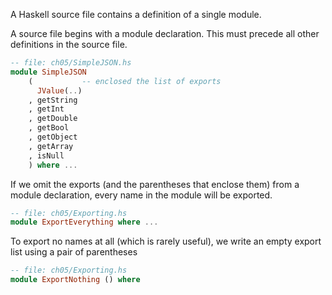 A Haskell source file contains a definition of a single module.

A source file begins with a module declaration. This must precede all other definitions in the source file.

```hs
-- file: ch05/SimpleJSON.hs
module SimpleJSON
    (           -- enclosed the list of exports
      JValue(..)
    , getString
    , getInt
    , getDouble
    , getBool
    , getObject
    , getArray
    , isNull
    ) where ...
```

If we omit the exports (and the parentheses that enclose them) from a module declaration, every name in the module will be exported.
```hs
-- file: ch05/Exporting.hs
module ExportEverything where ...
```

To export no names at all (which is rarely useful), we write an empty export list using a pair of parentheses

```hs
-- file: ch05/Exporting.hs
module ExportNothing () where
```
